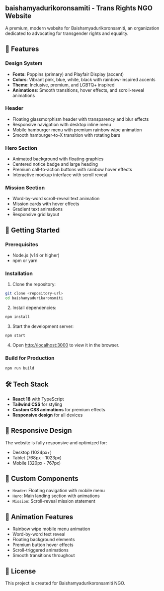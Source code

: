 ## baishamyadurikoronsamiti - Trans Rights NGO Website

A premium, modern website for Baishamyadurikoronsamiti, an organization dedicated to advocating for transgender rights and equality.

## 🌟 Features

### Design System
- **Fonts**: Poppins (primary) and Playfair Display (accent)
- **Colors**: Vibrant pink, blue, white, black with rainbow-inspired accents
- **Theme**: Inclusive, premium, and LGBTQ+ inspired
- **Animations**: Smooth transitions, hover effects, and scroll-reveal animations

### Header
- Floating glassmorphism header with transparency and blur effects
- Responsive navigation with desktop inline menu
- Mobile hamburger menu with premium rainbow wipe animation
- Smooth hamburger-to-X transition with rotating bars

### Hero Section
- Animated background with floating graphics
- Centered notice badge and large heading
- Premium call-to-action buttons with rainbow hover effects
- Interactive mockup interface with scroll reveal

### Mission Section
- Word-by-word scroll-reveal text animation
- Mission cards with hover effects
- Gradient text animations
- Responsive grid layout

## 🚀 Getting Started

### Prerequisites
- Node.js (v14 or higher)
- npm or yarn

### Installation

1. Clone the repository:
```bash
git clone <repository-url>
cd baishamyadurikaronsmiti
```

2. Install dependencies:
```bash
npm install
```

3. Start the development server:
```bash
npm start
```

4. Open [http://localhost:3000](http://localhost:3000) to view it in the browser.

### Build for Production

```bash
npm run build
```

## 🛠️ Tech Stack

- **React 18** with TypeScript
- **Tailwind CSS** for styling
- **Custom CSS animations** for premium effects
- **Responsive design** for all devices

## 📱 Responsive Design

The website is fully responsive and optimized for:
- Desktop (1024px+)
- Tablet (768px - 1023px)
- Mobile (320px - 767px)

## 🎨 Custom Components

- `Header`: Floating navigation with mobile menu
- `Hero`: Main landing section with animations
- `Mission`: Scroll-reveal mission statement

## 🌈 Animation Features

- Rainbow wipe mobile menu animation
- Word-by-word text reveal
- Floating background elements
- Premium button hover effects
- Scroll-triggered animations
- Smooth transitions throughout

## 📄 License

This project is created for Baishamyadurikoronsamiti NGO.